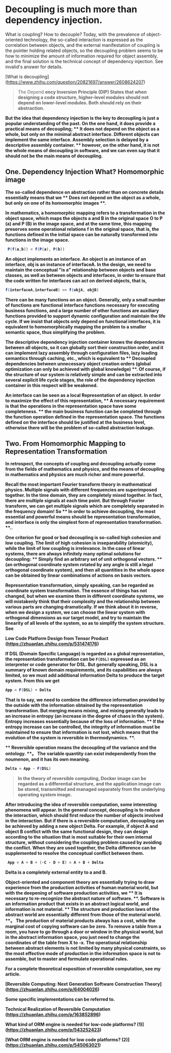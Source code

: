 # Decoupling is much more than dependency injection.

What is coupling? How to decouple? Today, with the prevalence of object-oriented technology, the so-called interaction is expressed as the correlation between objects, and the external manifestation of coupling is the pointer holding related objects, so the decoupling problem seems to be how to minimize the amount of information required for object assembly, and the final solution is the technical concept of dependency injection. See invalid's answer for details.

[What is decoupling] (https://www.zhihu.com/question/20821697/answer/2608624207)

> The Depend</b> <b> ency Inversion Principle (DIP) States that when designing a code structure, higher-level modules should <b> not depend on </b> lower-level modules. Both should <b> rely on </b> their abstraction.

But the idea that dependency injection is the key to decoupling is just a popular understanding of the past. On the one hand, it does provide a practical means of decoupling; ** It does not depend on the object as a whole, but only on the minimal abstract interface. Different objects can implement the same interface. Assembly selection is delayed by a descriptive assembly container. ** however, on the other hand, it is not the whole means of decoupling in software, and we can even say that it should not be the main means of decoupling.

## One. Dependency Injection What? Homomorphic image

The so-called dependence on abstraction rather than on concrete details essentially means that we ** Does not depend on the object as a whole, but only on one of its homomorphic images **.

In mathematics, a homomorphic mapping refers to a transformation in the object space, which maps the objects a and B in the original space O to P (a) and P (B) in the image space, and at the same time, this mapping preserves some operational relations f in the original space, that is, the functions defined in the initial space can be naturally transformed into functions in the image space.


```java
 P(f(a,b)) = f(P(a), P(b))
```

An object implements an interface. An object is an instance of an interface, obj is an instance of interfaceA. In the design, we need to maintain the conceptual "is a" relationship between objects and base classes, as well as between objects and interfaces, in order to ensure that the code written for interfaces can act on derived objects, that is,


```java
f(interfaceA,interfaceB) == f(objA, objB)
```

There can be many functions on an object. Generally, only a small number of functions are functional interface functions necessary for executing business functions, and a large number of other functions are auxiliary functions provided to support dynamic configuration and maintain the life cycle. If we insist that objects only depend on functional interfaces, it is equivalent to homomorphically mapping the problem to a smaller semantic space, thus simplifying the problem.

The descriptive dependency injection container knows the dependencies between all objects, so it can globally sort their construction order, and it can implement lazy assembly through configuration files, lazy loading semantics through caching, etc., which is equivalent to ** Decoupled dependencies between unnecessary object creation orders (global optimization can only be achieved with global knowledge) **. Of course, if the structure of our system is relatively simple and can be extracted into several explicit life cycle stages, the role of the dependency injection container in this respect will be weakened.

An interface can be seen as a local Representation of an object. In order to maximize the effect of this representation, ** A necessary requirement is that the operations in the representation space have some completeness. ** the main business function can be completed through the function operation defined in the representation space. The functions defined on the interface should be justified at the business level, otherwise there will be the problem of so-called abstraction leakage.

## Two. From Homomorphic Mapping to Representation Transformation

In retrospect, the concepts of coupling and decoupling actually come from the fields of mathematics and physics, and the means of decoupling in mathematics and physics are much richer and more powerful.

Recall the most important Fourier transform theory in mathematical physics. Multiple signals with different frequencies are superimposed together. In the time domain, they are completely mixed together. In fact, there are multiple signals at each time point. But through Fourier transform, we can get multiple signals which are completely separated in the frequency domain! So ** In order to achieve decoupling, the most essential and powerful means should be representation transformation, and interface is only the simplest form of representation transformation. **..

One criterion for good or bad decoupling is so-called high cohesion and low coupling. The limit of high cohesion is inseparability (atomicity), while the limit of low coupling is irrelevance. In the case of linear systems, there are always infinitely many optimal solutions for decoupling: ** Simply find an arbitrary set of unit orthogonal vectors. ** (an orthogonal coordinate system rotated by any angle is still a legal orthogonal coordinate system), and then all quantities in the whole space can be obtained by linear combinations of actions on basis vectors.

Representation transformation, simply speaking, can be regarded as coordinate system transformation. The essence of things has not changed, but when we examine them in different coordinate systems, we will mistakenly think that their complexity and the relationship between various parts are changing dramatically. If we think about it in reverse, when we design a system, we can choose the linear system with orthogonal dimensions as our target model, and try to maintain the linearity of all levels of the system, so as to simplify the system structure. See

Low Code Platform Design from Tensor Product (https://zhuanlan.zhihu.com/p/531474176)

If DSL (Domain Specific Language) is regarded as a global representation, the representation transformation can be `F(DSL)` expressed as an interpreter or code generator for DSL. But generally speaking, DSL is a summary of known domain requirements, and its capabilities are always limited, so we must add additional information Delta to produce the target system. From this we get


```java
App = F(DSL) + Delta
```

That is to say, we need to combine the difference information provided by the outside with the information obtained by the representation transformation. But merging means mixing, and mixing generally leads to an increase in entropy (an increase in the degree of chaos in the system). Entropy increases essentially because of the loss of information. ** If the entropy increase can be controlled, the integrity of information must be maintained to ensure that information is not lost, which means that the evolution of the system is reversible in thermodynamics. **.

** Reversible operation means the decoupling of the variance and the ontology. **。 The variable quantity can exist independently from the noumenon, and it has its own meaning.


```java
Delta = App - F(DSL)
```

> In the theory of reversible computing, Docker image can be regarded as a differential structure, and the application image can be stored, transmitted and managed separately from the underlying operating system image.

After introducing the idea of reversible computation, some interesting phenomena will appear. In the general concept, decoupling is to reduce the interaction, which should first reduce the number of objects involved in the interaction. But if there is a reversible computation, decoupling can be achieved by adding a new object Delta. For example, if object A and object B conflict with the same functional design, they can design according to the situation that is most suitable for their own internal structure, without considering the coupling problem caused by avoiding the conflict. When they are used together, the Delta difference can be supplemented to resolve the conceptual conflict between them.


```java
 App = A + B + (-C - D + E) = A + B + Delta
```

Delta is a completely external entity to a and B.

Object-oriented and component theory are essentially trying to draw experience from the production activities of human material world, but with the deepening of software production activities, we ** It is necessary to re-recognize the abstract nature of software. **. Software is an information product that exists in an abstract logical world, and information is not material. ** The structure and production laws of the abstract world are essentially different from those of the material world. **。 The production of material products always has a cost, while the marginal cost of copying software can be zero. To remove a table from a room, you have to go through a door or window in the physical world, but in the abstract information space, you just need to change the coordinates of the table from X to -x. The operational relationship between abstract elements is not limited by many physical constraints, so the most effective mode of production in the information space is not to assemble, but to master and formulate operational rules.



For a complete theoretical exposition of reversible computation, see my article.

[Reversible Computing: Next Generation Software Construction Theory] (https://zhuanlan.zhihu.com/p/64004026)



Some specific implementations can be referred to.

Technical Realization of Reversible Computation (https://zhuanlan.zhihu.com/p/163852896)

What kind of ORM engine is needed for low-code platforms? (1)](https://zhuanlan.zhihu.com/p/543252423)

[What ORM engine is needed for low code platforms? (2)] (https://zhuanlan.zhihu.com/p/545063021)

